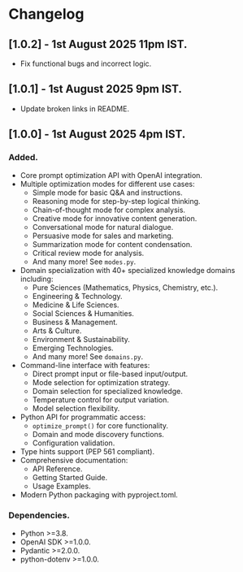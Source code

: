 # Changelog

## [1.0.2] - 1st August 2025 11pm IST.

- Fix functional bugs and incorrect logic.

## [1.0.1] - 1st August 2025 9pm IST.

- Update broken links in README.

## [1.0.0] - 1st August 2025 4pm IST.

### Added.

- Core prompt optimization API with OpenAI integration.
- Multiple optimization modes for different use cases:
  - Simple mode for basic Q&A and instructions.
  - Reasoning mode for step-by-step logical thinking.
  - Chain-of-thought mode for complex analysis.
  - Creative mode for innovative content generation.
  - Conversational mode for natural dialogue.
  - Persuasive mode for sales and marketing.
  - Summarization mode for content condensation.
  - Critical review mode for analysis.
  - And many more! See `modes.py`.
- Domain specialization with 40+ specialized knowledge domains including:
  - Pure Sciences (Mathematics, Physics, Chemistry, etc.).
  - Engineering & Technology.
  - Medicine & Life Sciences.
  - Social Sciences & Humanities.
  - Business & Management.
  - Arts & Culture.
  - Environment & Sustainability.
  - Emerging Technologies.
  - And many more! See `domains.py`.
- Command-line interface with features:
  - Direct prompt input or file-based input/output.
  - Mode selection for optimization strategy.
  - Domain selection for specialized knowledge.
  - Temperature control for output variation.
  - Model selection flexibility.
- Python API for programmatic access:
  - `optimize_prompt()` for core functionality.
  - Domain and mode discovery functions.
  - Configuration validation.
- Type hints support (PEP 561 compliant).
- Comprehensive documentation:
  - API Reference.
  - Getting Started Guide.
  - Usage Examples.
- Modern Python packaging with pyproject.toml.

### Dependencies.

- Python >=3.8.
- OpenAI SDK >=1.0.0.
- Pydantic >=2.0.0.
- python-dotenv >=1.0.0.
